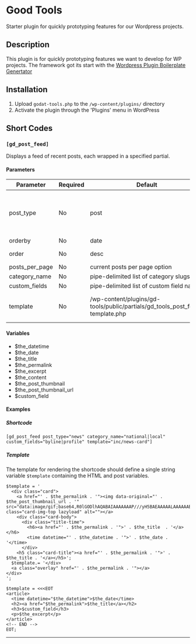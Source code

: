 # Good Tools 

Starter plugin for quickly prototyping features for our Wordpress projects.

## Description 

This plugin is for quickly prototyping features we want to develop for WP projects. 
The framework got its start with the  [Wordpress Plugin Boilerplate Genertator](https://wppb.me/)


## Installation 

1. Upload `godat-tools.php` to the `/wp-content/plugins/` directory
2. Activate the plugin through the 'Plugins' menu in WordPress

## Short Codes

### ```[gd_post_feed]``` 

Displays a feed of recent posts, each wrapped in a specified partial.

#### Parameters

| Parameter | Required | Default | Options |
| --- | --- | --- | --- |
| post_type | No | post | post, page, custom-post-type-slug |
| orderby | No | date | title,date |
| order | No | desc | desc, asc |
| posts_per_page | No | current posts per page option | integer |
| category_name | No | pipe-delimited list of category slugs |
| custom_fields | No | pipe-delimited list of custom field names |
| template | No | /wp-content/plugins/gd-tools/public/partials/gd_tools_post_feed-template.php | any full full path to a .php partial | 

#### Variables

* $the_datetime
* $the_date
* $the_title
* $the_permalink
* $the_excerpt
* $the_content
* $the_post_thumbnail
* $the_post_thumbnail_url
* $custom_field

#### Examples

##### Shortcode
```
[gd_post_feed post_type="news" category_name="national|local" custom_fields="byline|profile" template="inc/news-card"]

```

##### Template 

The template for rendering the shortcode should define a single string variable ```$template``` containing the HTML and post variables.

```
$template = '
  <div class="card">
    <a href="' . $the_permalink . '"><img data-original="' . $the_post_thumbnail_url . '" src="data:image/gif;base64,R0lGODlhAQABAIAAAAAAAP///yH5BAEAAAAALAAAAAABAAEAAAIBRAA7" class="card-img-top lazyload" alt=""></a>
    <div class="card-body">
      <div class="title-time">
        <h6><a href="' . $the_permalink . '">' . $the_title  . '</a></h6> 
        <time datetime="' . $the_datetime . '">' . $the_date . '</time>
      </div>
    <h5 class="card-title"><a href="' . $the_permalink . '">' . $the_title . '</a></h5>';
  $template.= '</div>
  <a class="overlay" href="' . $the_permalink . '"></a>
</div>
';
```

```
$template = <<<EOT
<article>
  <time datetime="$the_datetime">$the_date</time>
  <h2><a href="$the_permalink">$the_title</a></h2>
  <h3>$custom_field</h3>
  <p>$the_excerpt</p>
</article>
<!-- END -->      
EOT;
```

---
